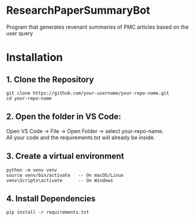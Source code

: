 # ResearchPaperSummaryBot
Program that generates revenant summaries of PMC articles based on the user query

# Installation

## 1. Clone the Repository
```
git clone https://github.com/your-username/your-repo-name.git
cd your-repo-name
```
## 2. Open the folder in VS Code:
Open VS Code → File → Open Folder → select your-repo-name.  
All your code and the requirements.txt will already be inside.  
  
## 3. Create a virtual environment
```
python -m venv venv
source venv/bin/activate   -- On macOS/Linux
venv\Scripts\activate      -- On Windows
```
  
## 4. Install Dependencies
```
pip install -r requirements.txt
```

